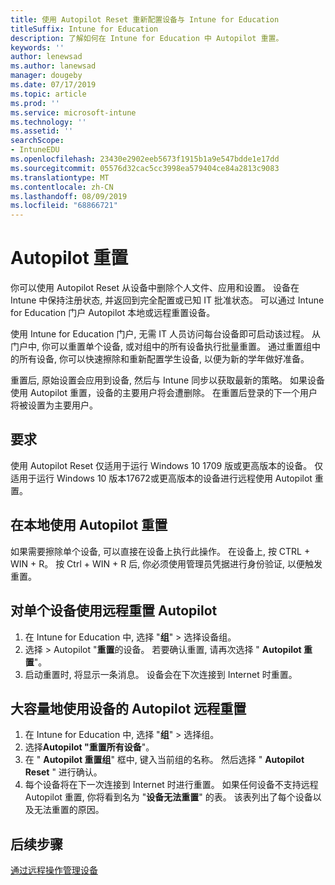 ```yaml
---
title: 使用 Autopilot Reset 重新配置设备与 Intune for Education
titleSuffix: Intune for Education
description: 了解如何在 Intune for Education 中 Autopilot 重置。
keywords: ''
author: lenewsad
ms.author: lanewsad
manager: dougeby
ms.date: 07/17/2019
ms.topic: article
ms.prod: ''
ms.service: microsoft-intune
ms.technology: ''
ms.assetid: ''
searchScope:
- IntuneEDU
ms.openlocfilehash: 23430e2902eeb5673f1915b1a9e547bdde1e17dd
ms.sourcegitcommit: 05576d32cac5cc3998ea579404ce84a2813c9083
ms.translationtype: MT
ms.contentlocale: zh-CN
ms.lasthandoff: 08/09/2019
ms.locfileid: "68866721"
---
```

# <a name="autopilot-reset"></a>Autopilot 重置
你可以使用 Autopilot Reset 从设备中删除个人文件、应用和设置。 设备在 Intune 中保持注册状态, 并返回到完全配置或已知 IT 批准状态。
可以通过 Intune for Education 门户 Autopilot 本地或远程重置设备。  

使用 Intune for Education 门户, 无需 IT 人员访问每台设备即可启动该过程。 从门户中, 你可以重置单个设备, 或对组中的所有设备执行批量重置。 通过重置组中的所有设备, 你可以快速擦除和重新配置学生设备, 以便为新的学年做好准备。  

重置后, 原始设置会应用到设备, 然后与 Intune 同步以获取最新的策略。 如果设备使用 Autopilot 重置，设备的主要用户将会遭删除。 在重置后登录的下一个用户将被设置为主要用户。   

## <a name="requirements"></a>要求
使用 Autopilot Reset 仅适用于运行 Windows 10 1709 版或更高版本的设备。
仅适用于运行 Windows 10 版本17672或更高版本的设备进行远程使用 Autopilot 重置。

## <a name="use-autopilot-reset-locally"></a>在本地使用 Autopilot 重置
如果需要擦除单个设备, 可以直接在设备上执行此操作。 在设备上, 按 CTRL + WIN + R。 按 Ctrl + WIN + R 后, 你必须使用管理员凭据进行身份验证, 以便触发重置。

## <a name="use-autopilot-reset-remotely-for-a-single-device"></a>对单个设备使用远程重置 Autopilot
1. 在 Intune for Education 中, 选择 "**组**" > 选择设备组。
2. 选择 > Autopilot "**重置**的设备。 若要确认重置, 请再次选择 " **Autopilot 重置**"。
2.  启动重置时, 将显示一条消息。 设备会在下次连接到 Internet 时重置。  

## <a name="use-autopilot-reset-remotely-for-devices-in-bulk"></a>大容量地使用设备的 Autopilot 远程重置  
1.  在 Intune for Education 中, 选择 "**组**" > 选择组。
2. 选择**Autopilot "重置所有设备**"。
2. 在 " **Autopilot 重置组**" 框中, 键入当前组的名称。 然后选择 " **Autopilot Reset** " 进行确认。
3.  每个设备将在下一次连接到 Internet 时进行重置。 如果任何设备不支持远程 Autopilot 重置, 你将看到名为 "**设备无法重置**" 的表。 该表列出了每个设备以及无法重置的原因。  

## <a name="next-steps"></a>后续步骤
[通过远程操作管理设备](edu-device-remote-actions.md)



